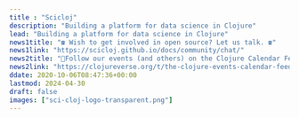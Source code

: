 ```yaml
---
title : "Scicloj"
description: "Building a platform for data science in Clojure"
lead: "Building a platform for data science in Clojure"
news1title: "☎ Wish to get involved in open source? Let us talk. ☎"
news1link: "https://scicloj.github.io/docs/community/chat/"
news2title: "📅Follow our events (and others) on the Clojure Calendar Feed📅"
news2link: "https://clojureverse.org/t/the-clojure-events-calendar-feed-turns-2/9527"
ddate: 2020-10-06T08:47:36+00:00
lastmod: 2024-04-30
draft: false
images: ["sci-cloj-logo-transparent.png"]
---
```

